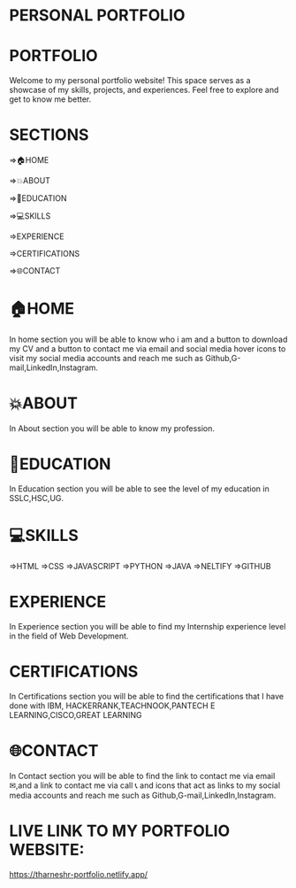 # PERSONAL PORTFOLIO

# PORTFOLIO
Welcome to my personal portfolio website! This space serves as a showcase of my skills, projects, and experiences. Feel free to explore and get to know me better.

# SECTIONS
=>🏠HOME

=>💥ABOUT

=>📙EDUCATION

=>💻SKILLS

=>EXPERIENCE

=>CERTIFICATIONS 

=>🌐CONTACT

# 🏠HOME
In home section you will be able to know who i am and a button to download my CV and  a button to contact me via email and social media hover icons to visit my social media accounts and reach me such as Github,G-mail,LinkedIn,Instagram.

# 💥ABOUT 
In About section you will be able to know my profession.

# 📙EDUCATION 
In Education  section you will be able to see the level of my education in SSLC,HSC,UG.

# 💻SKILLS
=>HTML
=>CSS
=>JAVASCRIPT
=>PYTHON
=>JAVA
=>NELTIFY
=>GITHUB

# EXPERIENCE
In Experience section you will be able to find my Internship experience level in the field of Web Development.

# CERTIFICATIONS 
In Certifications section you will be able to find the certifications that I have done with IBM, HACKERRANK,TEACHNOOK,PANTECH E LEARNING,CISCO,GREAT LEARNING

# 🌐CONTACT
In Contact section you will be able to find the link to contact me via email ✉,and a link to contact me via call 📞 and icons that act as links to my social media accounts and reach me such as Github,G-mail,LinkedIn,Instagram.

# LIVE LINK TO MY PORTFOLIO WEBSITE:
https://tharneshr-portfolio.netlify.app/
